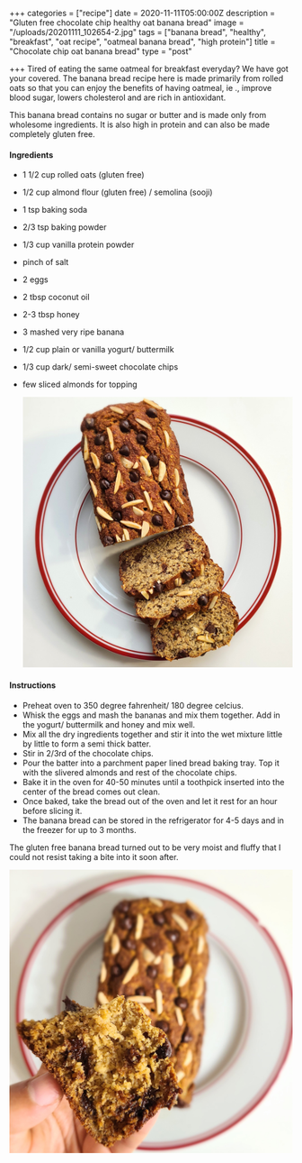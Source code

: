 +++
categories = ["recipe"]
date = 2020-11-11T05:00:00Z
description = "Gluten free chocolate chip healthy oat banana bread"
image = "/uploads/20201111_102654-2.jpg"
tags = ["banana bread", "healthy", "breakfast", "oat recipe", "oatmeal banana bread", "high protein"]
title = "Chocolate chip oat banana bread"
type = "post"

+++
Tired of eating the same oatmeal for breakfast everyday? We have got your covered. The banana bread recipe here is made primarily from rolled oats so that you can enjoy the benefits of having oatmeal, ie ., improve blood sugar, lowers cholesterol and are rich in antioxidant.

This banana bread contains no sugar or butter and is made only from wholesome ingredients. It is also high in protein and can also be made completely gluten free.

#### Ingredients

* 1 1/2 cup rolled oats (gluten free)
* 1/2 cup almond flour (gluten free) / semolina (sooji)
* 1 tsp baking soda
* 2/3 tsp baking powder
* 1/3 cup vanilla protein powder
* pinch of salt
* 2 eggs
* 2 tbsp coconut oil
* 2-3 tbsp honey
* 3 mashed very ripe banana
* 1/2 cup plain or vanilla yogurt/ buttermilk
* 1/3 cup dark/ semi-sweet chocolate chips
* few sliced almonds for topping

  ![](/uploads/20201111_101335-3.jpg)

#### Instructions

* Preheat oven to 350 degree fahrenheit/ 180 degree celcius.
* Whisk the eggs and mash the bananas and mix them together. Add in the yogurt/ buttermilk and honey and mix well.
* Mix all the dry ingredients together and stir it into the wet mixture little by little to form a semi thick batter.
* Stir in 2/3rd of the chocolate chips.
* Pour the batter into a parchment paper lined bread baking tray. Top it with the slivered almonds and rest of the chocolate chips.
* Bake it in the oven for 40-50 minutes until a toothpick inserted into the center of the bread comes out clean.
* Once baked, take the bread out of the oven and let it rest for an hour before slicing it.
* The banana bread can be stored in the refrigerator for 4-5 days and in the freezer for up to 3 months.

The gluten free banana bread turned out to be very moist and fluffy that I could not resist taking a bite into it soon after.

![](/uploads/20201110_211603-2.jpg)